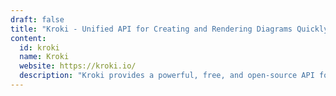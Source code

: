 ```yaml
---
draft: false
title: "Kroki - Unified API for Creating and Rendering Diagrams Quickly and Easily"
content:
  id: kroki
  name: Kroki
  website: https://kroki.io/
  description: "Kroki provides a powerful, free, and open-source API for rendering over 20 types of diagrams, including BPMN, UML, and GraphViz, with support for multiple languages."
---
```

